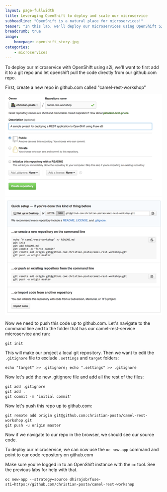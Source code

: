 ```yaml
---
layout: page-fullwidth
title: Leveraging OpenShift to deploy and scale our microservice
subheadline: "OpenShift is a natural place for microservices!"
teaser: "In this lab, we'll deploy our microservices using OpenShift S2i builders"
breadcrumb: true
image:
    homepage: openshift_story.jpg
categories:
    - microservices
---
```


To deploy our microservice with OpenShift using s2i, we'll want to first add it to a git repo and let openshift pull the code directly from our github.com repo.

First, create a new repo in github.com called "camel-rest-workshop"

![Create project](/images/microservices/newgithubproject.png)
![Import code](/images/microservices/howtoimportgithub.png)

Now we need to push this code up to github.com. Let's navigate to the command line and to the folder that has our camel-rest-service microservice and run:

    git init

This will make our project a local git repository. Then we want to edit the `.gitignore` file to exclude `.settings` and `target` folders:

    echo "target" >> .gitignore; echo ".settings" >> .gitignore
    
Now let's add the new .gitignore file and add all the rest of the files:

    git add .gitignore
    git add .
    git commit -m 'initial commit'
    
Now let's push this repo up to github.com:

    git remote add origin git@github.com:christian-posta/camel-rest-workshop.git
    git push -u origin master
    
Now if we navigate to our repo in the browser, we should see our source code. 

To deploy our microservice, we can now use the `oc new-app` command and point to our code repository on github.com

Make sure you're logged in to an OpenShift instance with the `oc` tool. See the previous labs for help with that.

    oc new-app --strategy=source dhirajsb/fuse-sti~https://github.com/christian-posta/camel-rest-workshop

